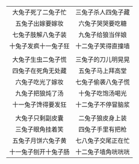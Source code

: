 
|||
|:------------:|:------------:|
|大兔子死了二兔子忙|三兔子杀人四兔子藏|
|五兔子出嫁要嫁妆|六兔子哭哭要吃糖|
|七兔子肢解八兔子装|九兔子给狼当伴娘|
|十兔子发疯十一兔子狂|十二兔子笑得直撞墙|
|||
|大兔子生虫二兔子慌|三兔子的刀儿明晃晃|
|四兔子在死角无处藏|五兔子马上拜高堂|
|六兔子吃光了嫁妆|七兔子偷袭八兔子慌|
|九兔子把狼炖了汤|十兔子吃饱汤喝光|
|十一兔子馋得要发狂|十二兔子不停冒脑浆|
|||
|大兔子只剩副皮囊|二兔子狼皮身上装|
|三兔子眼角挂着笑|四兔子手里有把枪|
|五兔子月饼六兔子黄|七八兔子交尾正在忙|
|十一兔子刨开十兔子肠|十二兔子墙角咣咣咣|
